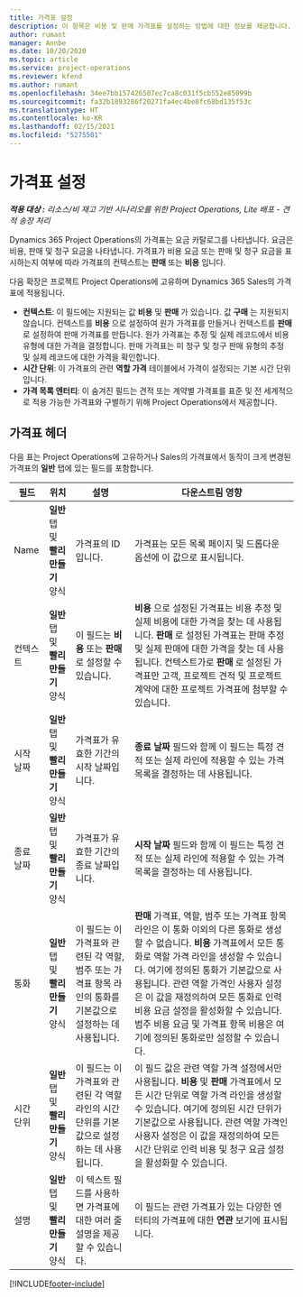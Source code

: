 ```yaml
---
title: 가격표 설정
description: 이 항목은 비용 및 판매 가격표를 설정하는 방법에 대한 정보를 제공합니다.
author: rumant
manager: Annbe
ms.date: 10/20/2020
ms.topic: article
ms.service: project-operations
ms.reviewer: kfend
ms.author: rumant
ms.openlocfilehash: 34ee7bb157426507ec7ca8c031f5cb552e85099b
ms.sourcegitcommit: fa32b1893286f20271fa4ec4be8fc68bd135f53c
ms.translationtype: HT
ms.contentlocale: ko-KR
ms.lasthandoff: 02/15/2021
ms.locfileid: "5275501"
---
```

# <a name="set-up-price-lists"></a>가격표 설정

_**적용 대상 :** 리소스/비 재고 기반 시나리오를 위한 Project Operations, Lite 배포 - 견적 송장 처리_

Dynamics 365 Project Operations의 가격표는 요금 카탈로그를 나타냅니다. 요금은 비용, 판매 및 청구 요금을 나타냅니다. 가격표가 비용 요금 또는 판매 및 청구 요금을 표시하는지 여부에 따라 가격표의 컨텍스트는 **판매** 또는 **비용** 입니다.

다음 확장은 프로젝트 Project Operations에 고유하며 Dynamics 365 Sales의 가격표에 적용됩니다.

- **컨텍스트**: 이 필드에는 지원되는 값 **비용** 및 **판매** 가 있습니다. 값 **구매** 는 지원되지 않습니다. 컨텍스트를 **비용** 으로 설정하여 원가 가격표를 만들거나 컨텍스트를 **판매** 로 설정하여 판매 가격표를 만듭니다. 원가 가격표는 추정 및 실제 레코드에서 비용 유형에 대한 가격을 결정합니다. 판매 가격표는 미 청구 및 청구 판매 유형의 추정 및 실제 레코드에 대한 가격을 확인합니다.
- **시간 단위**: 이 가격표의 관련 **역할 가격** 테이블에서 가격이 설정되는 기본 시간 단위입니다.
- **가격 목록 엔터티**: 이 숨겨진 필드는 견적 또는 계약별 가격표를 표준 및 전 세계적으로 적용 가능한 가격표와 구별하기 위해 Project Operations에서 제공합니다.

## <a name="price-list-header"></a>가격표 헤더

다음 표는 Project Operations에 고유하거나 Sales의 가격표에서 동작이 크게 변경된 가격표의 **일반** 탭에 있는 필드를 포함합니다.

| 필드 | 위치 | 설명 | 다운스트림 영향 |
| --- | --- | --- | --- |
| Name | **일반** 탭 및 **빨리 만들기** 양식 | 가격표의 ID입니다. | 가격표는 모든 목록 페이지 및 드롭다운 옵션에 이 값으로 표시됩니다.|
| 컨텍스트 | **일반** 탭 및 **빨리 만들기** 양식 | 이 필드는 **비용** 또는 **판매** 로 설정할 수 있습니다. | **비용** 으로 설정된 가격표는 비용 추정 및 실제 비용에 대한 가격을 찾는 데 사용됩니다. **판매** 로 설정된 가격표는 판매 추정 및 실제 판매에 대한 가격을 찾는 데 사용됩니다. 컨텍스트가로 **판매** 로 설정된 가격표만 고객, 프로젝트 견적 및 프로젝트 계약에 대한 프로젝트 가격표에 첨부할 수 있습니다. |
| 시작 날짜 | **일반** 탭 및 **빨리 만들기** 양식 | 가격표가 유효한 기간의 시작 날짜입니다. | **종료 날짜** 필드와 함께 이 필드는 특정 견적 또는 실제 라인에 적용할 수 있는 가격 목록을 결정하는 데 사용됩니다. |
| 종료 날짜 | **일반** 탭 및 **빨리 만들기** 양식 | 가격표가 유효한 기간의 종료 날짜입니다. | **시작 날짜** 필드와 함께 이 필드는 특정 견적 또는 실제 라인에 적용할 수 있는 가격 목록을 결정하는 데 사용됩니다. |
| 통화 | **일반** 탭 및 **빨리 만들기** 양식 | 이 필드는 이 가격표와 관련된 각 역할, 범주 또는 가격표 항목 라인의 통화를 기본값으로 설정하는 데 사용됩니다. | **판매** 가격표, 역할, 범주 또는 가격표 항목 라인은 이 통화 이외의 다른 통화로 생성할 수 없습니다. **비용** 가격표에서 모든 통화로 역할 가격 라인을 생성할 수 있습니다. 여기에 정의된 통화가 기본값으로 사용됩니다. 관련 역할 가격인 사용자 설정은 이 값을 재정의하여 모든 통화로 인력 비용 요금 설정을 활성화할 수 있습니다. 범주 비용 요금 및 가격표 항목 비용은 여기에 정의된 통화로만 설정할 수 있습니다. |
| 시간 단위 | **일반** 탭 및 **빨리 만들기** 양식 | 이 필드는 이 가격표와 관련된 각 역할 라인의 시간 단위를 기본값으로 설정하는 데 사용됩니다. | 이 필드 값은 관련 역할 가격 설정에서만 사용됩니다. **비용** 및 **판매** 가격표에서 모든 시간 단위로 역할 가격 라인을 생성할 수 있습니다. 여기에 정의된 시간 단위가 기본값으로 사용됩니다. 관련 역할 가격인 사용자 설정은 이 값을 재정의하여 모든 시간 단위로 인력 비용 및 청구 요금 설정을 활성화할 수 있습니다. |
| 설명 | **일반** 탭 및 **빨리 만들기** 양식 | 이 텍스트 필드를 사용하면 가격표에 대한 여러 줄 설명을 제공할 수 있습니다. | 이 필드는 관련 가격표가 있는 다양한 엔터티의 가격표에 대한 **연관** 보기에 표시됩니다. |


[!INCLUDE[footer-include](../includes/footer-banner.md)]